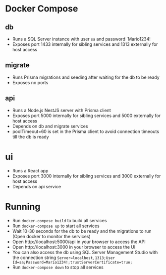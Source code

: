 # Docker Compose
## db
- Runs a SQL Server instance with user `sa` and password `Mario1234!
- Exposes port 1433 internally for sibling services and 1313 externally for host access
## migrate
- Runs Prisma migrations and seeding after waiting for the db to be ready
- Exposes no ports
## api
- Runs a Node.js NestJS server with Prisma client
- Exposes port 5000 internally for sibling services and 5000 externally for host access
- Depends on db and migrate services
- poolTimeout=60 is set in the Prisma client to avoid connection timeouts till the db is ready
# ui
- Runs a React app
- Exposes port 3000 internally for sibling services and 3000 externally for host access
- Depends on api service
# Running
- Run `docker-compose build` to build all services
- Run `docker-compose up` to start all services
- Wait 10-30 seconds for the db to be ready and the migrations to run (Open docker to monitor the services)
- Open http://localhost:5000/api in your browser to access the API
- Open http://localhost:3000 in your browser to access the UI
- You can also access the db using SQL Server Management Studio with the connection string `Server=localhost,1313;User Id=sa;Password=Mario1234!;trustServerCertificate=true;`
- Run `docker-compose down` to stop all services